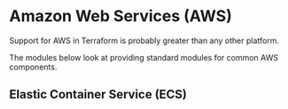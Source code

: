 # Amazon Web Services (AWS)

Support for AWS in Terraform is probably greater than any other platform.

The modules below look at providing standard modules for common AWS components.

## Elastic Container Service (ECS)

